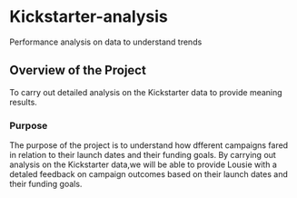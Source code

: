 # Kickstarter-analysis
Performance analysis on data to understand trends
## Overview of the Project
To carry out detailed analysis on the Kickstarter data to provide meaning results.
### Purpose
The purpose of the project is to understand how dfferent campaigns fared in relation to their launch dates and their funding goals. By carrying out analysis on the Kickstarter data,we will be able to provide Lousie with a detaled feedback on campaign outcomes based on their launch dates and their funding goals. 
